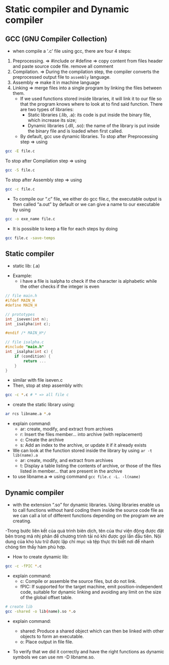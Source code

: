 # Static compiler and Dynamic compiler

## GCC (GNU Compiler Collection)

- when compile a '.c' file using gcc, there are four 4 steps:

1. Preprocessing. => #include <file> or #define => copy content from files header and paste source code file. remove all comment
2. Compilation. => During the compilation step, the compiler converts the preprocessed output file to `assembly` language.
3. Assembly => make it in machine language
4. Linking => merge files into a single program by linking the files between them.
   - If we used functions stored inside libraries, it will link it to our file so that the program knows where to look at to find said function. There are two types of libraries:
     - Static libraries (.lib, .a): its code is put inside the binary file, which increase its size;
     - Dynamic libraries (.dll, .so): the name of the library is put inside the binary file and is loaded when first called.
   - By default, gcc use dynamic libraries.
     To stop after Preprocessing step => using

```bash
gcc -E file.c
```

To stop after Compilation step => using

```bash
gcc -S file.c
```

To stop after Assembly step => using

```bash
gcc -c file.c
```

- To compile our “.c” file, we either do gcc file.c, the executable output is then called “a.out” by default or we can give a name to our executable by using

```bash
gcc -o exe_name file.c
```

- It is possible to keep a file for each steps by doing

```bash
gcc file.c -save-temps
```

## Static compiler

- static lib: (.a)

* Example:
  - i have a file is isalpha to check if the character is alphabetic while the other checks if the integer is even

```c
// file main.h
#ifdef MAIN_H
#define MAIN_H

// prototypes
int _iseven(int n);
int _isalpha(int c);

#endif /* MAIN_H*/
```

```c
// file isalpha.c
#include "main.h"
int _isalpha(int c) {
    if (condition) {
        return ...
    }
}
```

- similar with file iseven.c
- Then, stop at step assembly with:

```bash
gcc -c *.c # * => all file c
```

- create the static library using:

```bash
ar rcs libname.a *.o
```

- explain command:
  - ar: create, modify, and extract from archives
  - r: Insert the files member... into archive (with replacement)
  - c: Create the archive
  - s: Add an index to the archive, or update it if it already exists
- We can look at the function stored inside the library by using `ar -t lib(name).a`
  - ar: create, modify, and extract from archives
  - t: Display a table listing the contents of archive, or those of the files listed in member... that are present in the archive
- to use libname.a => using command `gcc file.c -L. -l(name)`

## Dynamic compiler

- with the extension “.so” for dynamic libraries. Using libraries enable us to call functions without hard coding them inside the source code file as we can call a lot of different functions depending on the program we are creating.

-Trong bước liên kết của quá trình biên dịch, tên của thư viện động được đặt bên trong mã nhị phân để chương trình tải nó khi được gọi lần đầu tiên. Nội dung của kho lưu trữ được lập chỉ mục và tệp thực thi biết nơi để nhanh chóng tìm thấy hàm phù hợp.

- How to create dynamic lib:

```bash
gcc -c -fPIC *.c
```

- explain command:
  - c: Compile or assemble the source files, but do not link.
  - fPIC: If supported for the target machine, emit position-independent code, suitable for dynamic linking and avoiding any limit on the size of the global offset table.

```bash
# create lib
gcc -shared -o lib(name).so *.o
```

- explain command:

  - shared: Produce a shared object which can then be linked with other objects to form an executable.
  - o: Place output in file file.

- To verify that we did it correctly and have the right functions as dynamic symbols we can use nm -D libname.so.
